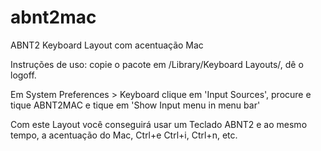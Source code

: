 abnt2mac
========


ABNT2 Keyboard Layout com acentuação Mac

Instruções de uso: copie o pacote em /Library/Keyboard Layouts/, dê o logoff. 

Em System Preferences > Keyboard clique em 'Input Sources', procure e tique ABNT2MAC e tique em 'Show Input menu in menu bar'

Com este Layout você conseguirá usar um Teclado ABNT2 e ao mesmo tempo, a acentuação do Mac, Ctrl+e Ctrl+i, Ctrl+n, etc.


